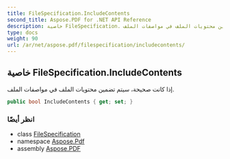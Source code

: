 ```yaml
---
title: FileSpecification.IncludeContents
second_title: Aspose.PDF for .NET API Reference
description: خاصية FileSpecification. إذا كانت صحيحة، سيتم تضمين محتويات الملف في مواصفات الملف
type: docs
weight: 90
url: /ar/net/aspose.pdf/filespecification/includecontents/
---
```

## خاصية FileSpecification.IncludeContents

إذا كانت صحيحة، سيتم تضمين محتويات الملف في مواصفات الملف.

```csharp
public bool IncludeContents { get; set; }
```

### انظر أيضًا

* class [FileSpecification](../)
* namespace [Aspose.Pdf](../../../aspose.pdf/)
* assembly [Aspose.PDF](../../../)